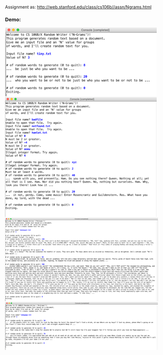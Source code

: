 Assignment as: http://web.stanford.edu/class/cs106b//assn/Ngrams.html

### Demo:
<img src="assets/demo1.png" width=500/>
<img src="assets/demo2.png" width=500/>
<img src="assets/demo3.png" width=800/>
<img src="assets/demo4.png" width=800/>